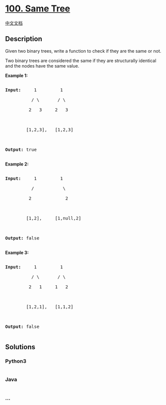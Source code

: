 # [100. Same Tree](https://leetcode.com/problems/same-tree)

[中文文档](/solution/0100-0199/0100.Same%20Tree/README.md)

## Description
<p>Given two binary trees, write a function to check if they are the same or not.</p>



<p>Two binary trees are considered the same if they are structurally identical and the nodes have the same value.</p>



<p><strong>Example 1:</strong></p>



<pre>

<strong>Input:</strong>     1         1

          / \       / \

         2   3     2   3



        [1,2,3],   [1,2,3]



<strong>Output:</strong> true

</pre>



<p><strong>Example 2:</strong></p>



<pre>

<strong>Input:</strong>     1         1

          /           \

         2             2



        [1,2],     [1,null,2]



<strong>Output:</strong> false

</pre>



<p><strong>Example 3:</strong></p>



<pre>

<strong>Input:</strong>     1         1

          / \       / \

         2   1     1   2



        [1,2,1],   [1,1,2]



<strong>Output:</strong> false

</pre>




## Solutions


<!-- tabs:start -->

### **Python3**

```python

```

### **Java**

```java

```

### **...**
```

```

<!-- tabs:end -->